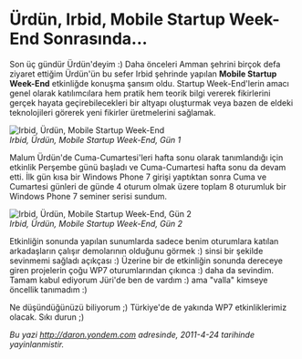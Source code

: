# Ürdün, Irbid, Mobile Startup Week-End Sonrasında... 

Son üç gündür Ürdün'deyim :) Daha önceleri Amman şehrini birçok defa
ziyaret ettiğim Ürdün'ün bu sefer Irbid şehrinde yapılan **Mobile
Startup Week-End** etkinliğde konuşma şansım oldu. Startup
Week-End'lerin amacı genel olarak katılımcılara hem pratik hem teorik
bilgi vererek fikirlerini gerçek hayata geçirebilecekleri bir altyapı
oluşturmak veya bazen de eldeki teknolojileri görerek yeni fikirler
üretmelerini sağlamak.

![Irbid, Ürdün, Mobile Startup
Week-End](media/Urdun_Irbid_Mobile_Startup_Week-End_Sonrasinda/23042011_1.jpg)\
*Irbid, Ürdün, Mobile Startup Week-End, Gün 1*

Malum Ürdün'de Cuma-Cumartesi'leri hafta sonu olarak tanımlandığı için
etkinlik Perşembe günü başladı ve Cuma-Cumartesi hafta sonu da devam
etti. İlk gün kısa bir Windows Phone 7 girişi yaptıktan sonra Cuma ve
Cumartesi günleri de günde 4 oturum olmak üzere toplam 8 oturumluk bir
Windows Phone 7 seminer serisi sundum.

![Irbid, Ürdün, Mobile Startup Week-End, Gün
2](media/Urdun_Irbid_Mobile_Startup_Week-End_Sonrasinda/23042011_2.jpg)\
*Irbid, Ürdün, Mobile Startup Week-End, Gün 2*

Etkinliğin sonunda yapılan sunumlarda sadece benim oturumlara katılan
arkadaşların çalışır demolarının olduğunu görmek :) sinsi bir şekilde
sevinmemi sağladı açıkçası :) Üzerine bir de etkinliğin sonunda dereceye
giren projelerin çoğu WP7 oturumlarından çıkınca :) daha da sevindim.
Tamam kabul ediyorum Jüri'de ben de vardım :) ama "valla" kimseye
öncellik tanımadım :)

Ne düşündüğünüzü biliyorum ;) Türkiye'de de yakında WP7 etkinliklerimiz
olacak. Sıkı durun ;)


*Bu yazi http://daron.yondem.com adresinde, 2011-4-24 tarihinde yayinlanmistir.*